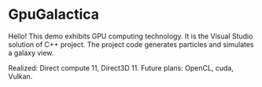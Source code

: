 # GpuGalactica

Hello!
This demo exhibits GPU computing technology.
It is the Visual Studio solution of C++ project.
The project code generates particles and simulates a galaxy view.

Realized: Direct compute 11, Direct3D 11.
Future plans: OpenCL, cuda, Vulkan.
